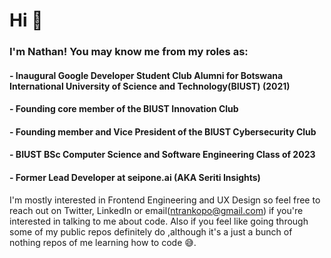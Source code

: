 # Hi 👋

###  I'm Nathan! You may know me from my roles as:

#### - Inaugural Google Developer Student Club Alumni for Botswana International University of Science and Technology(BIUST) (2021)

#### - Founding core member of the BIUST Innovation Club

#### - Founding member and Vice President of the BIUST Cybersecurity Club

#### - BIUST BSc Computer Science and Software Engineering Class of 2023

#### - Former Lead Developer at seipone.ai (AKA Seriti Insights)


I'm mostly interested in Frontend Engineering and UX Design so feel free to reach out on Twitter, LinkedIn or email(ntrankopo@gmail.com) if you're interested in talking to me about code. Also if you feel like going through some of my public repos definitely do ,although it's a just a bunch of nothing repos of me learning how to code 😅.

